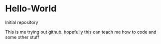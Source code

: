 # Hello-World
Initial repository


This is me trying out github. hopefully this can teach me how to code and some other stuff
